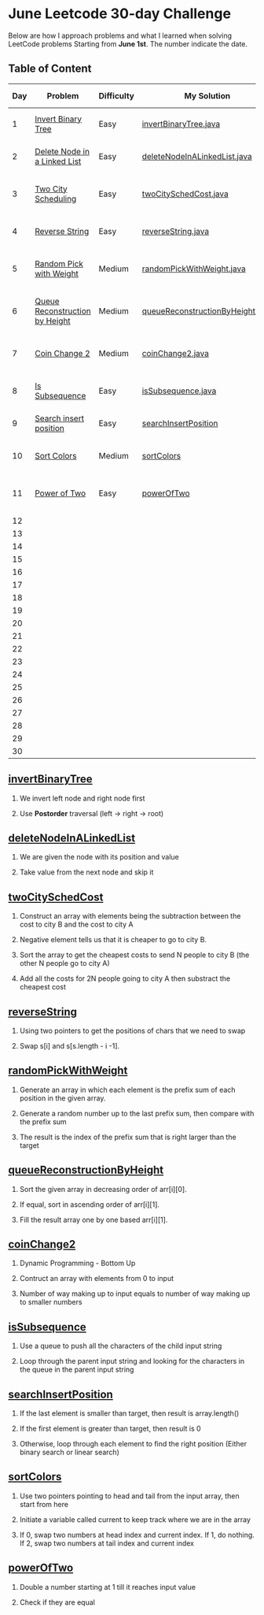 # June Leetcode 30-day Challenge

Below are how I approach problems and what I learned when solving LeetCode problems Starting from **June 1st**. The number indicate the date.

## Table of Content

| Day | Problem                                                                                                               | Difficulty | My Solution                                                                                                                               | Complexity Analysis|
| --- | --------------------------------------------------------------------------------------------------------------------- | ---------- | ----------------------------------------------------------------------------------------------------------------------------------------- |--------------------|                  
| 1   | [Invert Binary Tree](https://leetcode.com/problems/invert-binary-tree/)                                               | Easy       | [invertBinaryTree.java](https://github.com/hieuvanle/codingChallenge/blob/master/leetcodeProblems/01-invertBinaryTree.java)               |Time: O(1) - Space: O(n)|
| 2   | [Delete Node in a Linked List](https://leetcode.com/problems/delete-node-in-a-linked-list/)                           | Easy       | [deleteNodeInALinkedList.java](https://github.com/hieuvanle/codingChallenge/blob/master/leetcodeProblems/02-deleteNodeInALinkedList.java) |Time: O(1) - Space: O(1)|
| 3   | [Two City Scheduling](https://leetcode.com/problems/two-city-scheduling/)                                             | Easy       | [twoCitySchedCost.java](https://github.com/hieuvanle/codingChallenge/blob/master/leetcodeProblems/03-twoCityScheduling.java)              |Time: O(nlogn) - Space: O(n)|
| 4   | [Reverse String](https://leetcode.com/problems/reverse-string/)                                                       | Easy       | [reverseString.java](https://github.com/hieuvanle/codingChallenge/blob/master/leetcodeProblems/04-reverseString.java)                     |Time: O(n) - Space: O(1)|
| 5   | [Random Pick with Weight](https://leetcode.com/problems/random-pick-with-weight/)                                     | Medium     | [randomPickWithWeight.java](https://github.com/hieuvanle/codingChallenge/blob/master/leetcodeProblems/05-randomPickWithWeight.java)       |Time: O(nlogn) - Space: O(n)|
| 6   | [Queue Reconstruction by Height](https://leetcode.com/problems/queue-reconstruction-by-height/)                       | Medium     | [queueReconstructionByHeight.java](https://github.com/hieuvanle/codingChallenge/blob/master/leetcodeProblems/06-QueueReconstructionByHeight.java)|Time: O(n^2) - Space: O(n)|
| 7   | [Coin Change 2](https://leetcode.com/problems/coin-change-2/)                                                         | Medium     | [coinChange2.java](https://github.com/hieuvanle/codingChallenge/blob/master/leetcodeProblems/07-coinChange2.java)                         |Time: O(n\*input\) - Space: O(n)|
| 8   | [Is Subsequence](https://leetcode.com/problems/is-subsequence/)                                                       | Easy       | [isSubsequence.java](https://github.com/hieuvanle/codingChallenge/blob/master/leetcodeProblems/08-isSubsequence.java)                     |Time: O(n) - Space: O(m)|
| 9   | [Search insert position](https://leetcode.com/problems/search-insert-position/)                                       | Easy       | [searchInsertPosition](https://github.com/hieuvanle/codingChallenge/blob/master/leetcodeProblems/09-searchInsertPosition.java)            |Time: O(n) - Space: O(1)|
| 10  | [Sort Colors](https://leetcode.com/problems/sort-colors/)                                                             | Medium     | [sortColors](https://github.com/hieuvanle/codingChallenge/blob/master/leetcodeProblems/10-sortColors.java)                                |Time: O(n) - Space: O(1)|
| 11  | [Power of Two](https://leetcode.com/problems/power-of-two/)                                                           | Easy       | [powerOfTwo](https://github.com/hieuvanle/codingChallenge/blob/master/leetcodeProblems/11-powerOfTwo.java)                                |Time: O(log(n)) - Space: O(1)|
| 12  |                                                                                                                       |            |                                                                                                                                           |                    |
| 13  |                                                                                                                       |            |                                                                                                                                           |                    |
| 14  |                                                                                                                       |            |                                                                                                                                           |                    |  
| 15  |                                                                                                                       |            |                                                                                                                                           |                    |
| 16  |                                                                                                                       |            |                                                                                                                                           |                    |
| 17  |                                                                                                                       |            |                                                                                                                                           |                    |
| 18  |                                                                                                                       |            |                                                                                                                                           |                    |
| 19  |                                                                                                                       |            |                                                                                                                                           |                    |
| 20  |                                                                                                                       |            |                                                                                                                                           |                    |  
| 21  |                                                                                                                       |            |                                                                                                                                           |                    |
| 22  |                                                                                                                       |            |                                                                                                                                           |                    |
| 23  |                                                                                                                       |            |                                                                                                                                           |                    |
| 24  |                                                                                                                       |            |                                                                                                                                           |                    |
| 25  |                                                                                                                       |            |                                                                                                                                           |                    | 
| 26  |                                                                                                                       |            |                                                                                                                                           |                    |   
| 27  |                                                                                                                       |            |                                                                                                                                           |                    | 
| 28  |                                                                                                                       |            |                                                                                                                                           |                    |
| 29  |                                                                                                                       |            |                                                                                                                                           |                    |
| 30  |                                                                                                                       |            |                                                                                                                                           |                    |

## [invertBinaryTree](https://github.com/hieuvanle/codingChallenge/blob/master/leetcodeProblems/01-invertBinaryTree.java)

1. We invert left node and right node first

2. Use **Postorder** traversal (left -> right -> root)

## [deleteNodeInALinkedList](https://github.com/hieuvanle/codingChallenge/blob/master/leetcodeProblems/02-deleteNodeInALinkedList.java)

1. We are given the node with its position and value

2. Take value from the next node and skip it

## [twoCitySchedCost](https://github.com/hieuvanle/codingChallenge/blob/master/leetcodeProblems/02-deleteNodeInALinkedList.java)

1. Construct an array with elements being the subtraction between the cost to city B and the cost to city A

2. Negative element tells us that it is cheaper to go to city B.

3. Sort the array to get the cheapest costs to send N people to city B (the other N people go to city A)

4. Add all the costs for 2N people going to city A then substract the cheapest cost

## [reverseString](https://github.com/hieuvanle/codingChallenge/blob/master/leetcodeProblems/04-reverseString.java)

1. Using two pointers to get the positions of chars that we need to swap

2. Swap s[i] and s[s.length - i -1].

## [randomPickWithWeight](https://github.com/hieuvanle/codingChallenge/blob/master/leetcodeProblems/05-randomPickWithWeight.java)

1. Generate an array in which each element is the prefix sum of each position in the given array.

2. Generate a random number up to the last prefix sum, then compare with the prefix sum

3. The result is the index of the prefix sum that is right larger than the target

## [queueReconstructionByHeight](https://github.com/hieuvanle/codingChallenge/blob/master/leetcodeProblems/06-QueueReconstructionByHeight.java)

1. Sort the given array in decreasing order of arr[i][0].

2. If equal, sort in ascending order of arr[i][1].

3. Fill the result array one by one based arr[i][1].

## [coinChange2](https://github.com/hieuvanle/codingChallenge/blob/master/leetcodeProblems/07-coinChange2.java)

1. Dynamic Programming - Bottom Up

2. Contruct an array with elements from 0 to input 

3. Number of way making up to input equals to number of way making up to smaller numbers

## [isSubsequence](https://github.com/hieuvanle/codingChallenge/blob/master/leetcodeProblems/07-coinChange2.java)

1. Use a queue to push all the characters of the child input string

2. Loop through the parent input string and looking for the characters in the queue in the parent input string

## [searchInsertPosition](https://github.com/hieuvanle/codingChallenge/blob/master/leetcodeProblems/09-searchInsertPosition.java)

1. If the last element is smaller than target, then result is array.length()

2. If the first element is greater than target, then result is 0

3. Otherwise, loop through each element to find the right position (Either binary search or linear search)

## [sortColors](https://github.com/hieuvanle/codingChallenge/blob/master/leetcodeProblems/10-sortColors.java)

1. Use two pointers pointing to head and tail from the input array, then start from here

2. Initiate a variable called current to keep track where we are in the array

3. If 0, swap two numbers at head index and current index. If 1, do nothing. If 2, swap two numbers at tail index and current index

## [powerOfTwo](https://github.com/hieuvanle/codingChallenge/blob/master/leetcodeProblems/11-powerOfTwo.java)

1. Double a number starting at 1 till it reaches input value

2. Check if they are equal




